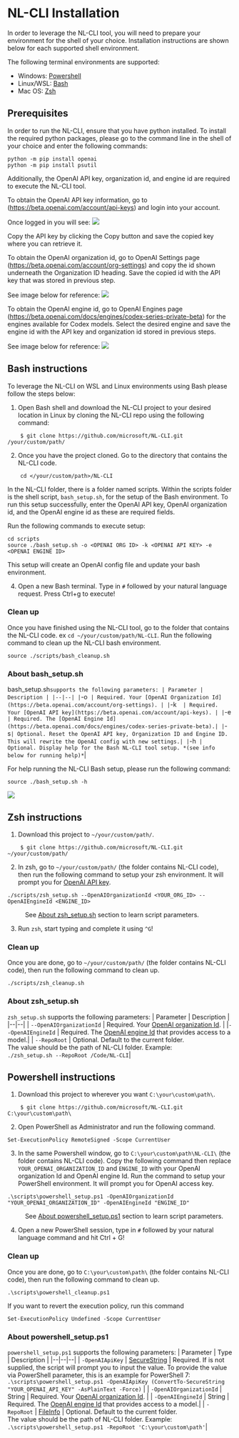 # NL-CLI Installation

In order to leverage the NL-CLI tool, you will need to prepare your environment for the shell of your choice. Installation instructions are shown below for each supported shell environment. 

The following terminal environments are supported:  

* Windows:    [Powershell](#powershell-instructions)
* Linux/WSL:  [Bash](#bash-instructions) 
* Mac OS:     [Zsh](#zsh-instructions)


## Prerequisites


In order to run the NL-CLI, ensure that you have python installed. To install the required python packages, please go to the command line in the shell of your choice and enter the following commands: 

```
python -m pip install openai
python -m pip install psutil
```

Additionally, the OpenAI API key, organization id, and engine id are required to execute the NL-CLI tool. 

To obtain the OpenAI API key information, go to (https://beta.openai.com/account/api-keys) and login into your account. 

Once logged in you will see: 
![](images/OpenAI-apikey.png)

Copy the API key by clicking the Copy button and save the copied key where you can retrieve it. 

To obtain the OpenAI organization id, go to OpenAI Settings page (https://beta.openai.com/account/org-settings) and copy the id shown underneath the Organization ID heading. Save the copied id with the API key that was stored in previous step. 

See image below for reference: 
![](images/OpenAI-orgid.png)

To obtain the OpenAI engine id, go to OpenAI Engines page (https://beta.openai.com/docs/engines/codex-series-private-beta) for the engines available for Codex models. Select the desired engine and save the engine id with the API key and organization id stored in previous steps. 

See image below for reference: 
![](images/OpenAI-engineid.png)

## Bash instructions

To leverage the NL-CLI on WSL and Linux environments using Bash please follow the steps below: 

1. Open Bash shell and download the NL-CLI project to your desired location in Linux by cloning the NL-CLI repo using the following command: 
```
    $ git clone https://github.com/microsoft/NL-CLI.git /your/custom/path/
```

2. Once you have the project cloned. Go to the directory that contains the NL-CLI code.

```
	cd </your/custom/path>/NL-CLI
```

In the NL-CLI folder, there is a folder named scripts. Within the scripts folder is the shell script, `bash_setup.sh`, for the setup of the Bash environment. To run this setup successfully, enter the OpenAI API key, OpenAI organization id, and the OpenAI engine id as these are required fields. 

Run the following commands to execute setup:
```
cd scripts
source ./bash_setup.sh -o <OPENAI ORG ID> -k <OPENAI API KEY> -e <OPENAI ENGINE ID>
```

This setup will create an OpenAI config file and update your bash environment. 

4. Open a new Bash terminal. Type in `#` followed by your natural language request. Press Ctrl+g to execute!

### Clean up
Once you have finished using the NL-CLI tool, go to the folder that contains the NL-CLI code. ex `cd ~/your/custom/path/NL-CLI`. Run the following command to clean up the NL-CLI bash environment.
```
source ./scripts/bash_cleanup.sh
```

### About bash_setup.sh
bash_setup.sh` supports the following parameters:
| Parameter | Description |
|--|--|
| `-o`  | Required. Your [OpenAI Organization Id](https://beta.openai.com/account/org-settings). |
| `-k`  | Required. Your [OpenAI API key](https://beta.openai.com/account/api-keys). |
|`-e` | Required. The [OpenAI Engine Id](https://beta.openai.com/docs/engines/codex-series-private-beta).|
|`-s` | Optional. Reset the OpenAI API key, Organization ID and Engine ID. This will rewrite the OpenAI config with new settings.|
| `-h` | Optional. Display help for the Bash NL-CLI tool setup. *(see info below for running help)*`|

For help running the NL-CLI Bash setup, please run the following command:   
```
source ./bash_setup.sh -h
```

![](images/NL-CLI-bashhelp-small.png)

## Zsh instructions


1. Download this project to `~/your/custom/path/`.

```
    $ git clone https://github.com/microsoft/NL-CLI.git ~/your/custom/path/
```

2. In zsh, go to `~/your/custom/path/` (the folder contains NL-CLI code), then run the following command to setup your zsh environment. It will prompt you for [OpenAI API key]((https://beta.openai.com/account/api-keys)).

```
./scripts/zsh_setup.sh --OpenAIOrganizationId <YOUR_ORG_ID> --OpenAIEngineId <ENGINE_ID>
```
&nbsp;&nbsp;&nbsp;&nbsp;&nbsp;&nbsp;&nbsp;&nbsp;&nbsp;&nbsp;See [About zsh_setup.sh](#about-zshsetupsh) section to learn script parameters.

3. Run `zsh`, start typing and complete it using `^G`!

### Clean up
Once you are done, go to `~/your/custom/path/` (the folder contains NL-CLI code), then run the following command to clean up.
```
./scripts/zsh_cleanup.sh
```

### About zsh_setup.sh
`zsh_setup.sh` supports the following parameters:
| Parameter | Description |
|--|--|
| `--OpenAIOrganizationId` | Required. Your [OpenAI organization Id](https://beta.openai.com/account/org-settings). |
|`--OpenAIEngineId` | Required. The [OpenAI engine Id](https://beta.openai.com/docs/engines/codex-series-private-beta) that provides access to a model.|
| `--RepoRoot` | Optional. Default to the current folder.<br/>The value should be the path of NL-CLI folder. Example:<br/>`./zsh_setup.sh --RepoRoot /Code/NL-CLI`|

## Powershell instructions

1. Download this project to wherever you want `C:\your\custom\path\`.

```
    $ git clone https://github.com/microsoft/NL-CLI.git C:\your\custom\path\
```

2. Open PowerShell as Administrator and run the following command.

```
Set-ExecutionPolicy RemoteSigned -Scope CurrentUser
```


3. In the same Powershell window, go to `C:\your\custom\path\NL-CLI\` (the folder contains NL-CLI code). Copy the following command then replace `YOUR_OPENAI_ORGANIZATION_ID` and `ENGINE_ID` with your OpenAI organization Id and OpenAI engine Id. Run the command to setup your PowerShell environment. It will prompt you for OpenAI access key.

```
.\scripts\powershell_setup.ps1 -OpenAIOrganizationId "YOUR_OPENAI_ORGANIZATION_ID" -OpenAIEngineId "ENGINE_ID"
```
&nbsp;&nbsp;&nbsp;&nbsp;&nbsp;&nbsp;&nbsp;&nbsp;&nbsp;&nbsp;See [About powershell_setup.ps1](#about-powershell_setupps1) section to learn script parameters.

4. Open a new PowerShell session, type in `#` followed by your natural language command and hit Ctrl + G!

### Clean up
Once you are done, go to `C:\your\custom\path\` (the folder contains NL-CLI code), then run the following command to clean up.
```
.\scripts\powershell_cleanup.ps1
```

If you want to revert the execution policy, run this command
```
Set-ExecutionPolicy Undefined -Scope CurrentUser
```

### About powershell_setup.ps1
`powershell_setup.ps1` supports the following parameters:
| Parameter | Type | Description |
|--|--|--|
| `-OpenAIApiKey` | [SecureString](https://docs.microsoft.com/en-us/dotnet/api/system.security.securestring) | Required. If is not supplied, the script will prompt you to input the value. To provide the value via PowerShell parameter, this is an example for PowerShell 7: <br/> `.\scripts\powershell_setup.ps1 -OpenAIApiKey (ConvertTo-SecureString "YOUR_OPENAI_API_KEY" -AsPlainText -Force)` | 
| `-OpenAIOrganizationId` | String | Required. Your [OpenAI organization Id](https://beta.openai.com/account/org-settings). |
| `-OpenAIEngineId` | String | Required. The [OpenAI engine Id](https://beta.openai.com/docs/engines/codex-series-private-beta) that provides access to a model.|
| `-RepoRoot` | [FileInfo](https://docs.microsoft.com/en-us/dotnet/api/system.io.fileinfo) | Optional. Default to the current folder.<br>The value should be the path of NL-CLI folder. Example:<br/>`.\scripts\powershell_setup.ps1 -RepoRoot 'C:\your\custom\path'`|
